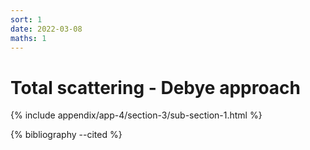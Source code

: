 ```yaml
---
sort: 1
date: 2022-03-08
maths: 1
---
```


# Total scattering - Debye approach

{% include appendix/app-4/section-3/sub-section-1.html %}

{% bibliography --cited %}

